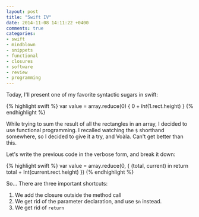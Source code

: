 ```yaml
---
layout: post
title: "Swift IV"
date: 2014-11-08 14:11:22 +0400
comments: true
categories: 
- swift
- mindblown
- snippets
- functional
- closures
- software
- review
- programming
---
```


Today, I'll present one of my favorite syntactic sugars in swift:

{% highlight swift %}
var value = array.reduce(0) {
    $0 + Int($1.rect.height)
}
{% endhighlight %}

While trying to sum the result of all the rectangles in an array, I decided to use functional programming. I recalled watching the `$` shorthand somewhere, so I decided to give it a try, and Voàla. Can't get better than this.

Let's write the previous code in the verbose form, and break it down:

{% highlight swift %}
var value = array.reduce(0, {
        (total, current) in 
        return total + Int(current.rect.height) 
}) 
{% endhighlight %}

So... There are three important shortcuts:

1. We add the closure outside the method call
2. We get rid of the parameter declaration, and use `$n` instead.
3. We get rid of `return`
